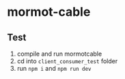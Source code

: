 # mormot-cable

## Test

1. compile and run mormotcable
2. cd into `client_consumer_test` folder
3. run `npm i` and `npm run dev`


